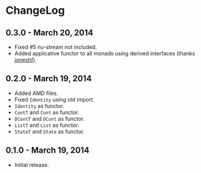 # ChangeLog

## 0.3.0 - March 20, 2014
* Fixed #5 nu-stream not included.
* Added applicative functor to all monads using derived interfaces (thanks [joneshf](https://github.com/joneshf)).

## 0.2.0 - March 19, 2014
* Added AMD files.
* Fixed `Identity` using old import.
* `Identity` as functor.
* `ContT` and `Cont` as functor.
* `DContT` and `DCont` as functor.
* `ListT` and `List` as functor.
* `StateT` and `State` as functor.

## 0.1.0 - March 19, 2014
* Initial release.

